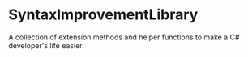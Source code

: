 # SyntaxImprovementLibrary
A collection of extension methods and helper functions to make a C# developer's life easier.
